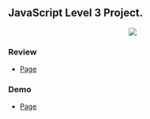 ## JavaScript Level 3 Project.
<p align="center">
  <img src="static/bmc.gif">
</p>


### Review
- [Page](https://medium.com/@codesquad_yoda/mvc%ED%8C%A8%ED%84%B4%EA%B3%BC-%EC%9E%AC%EC%82%AC%EC%9A%A9%EC%84%B1%EC%9D%84-%EA%B3%A0%EB%A0%A4%ED%95%9C-component-%EA%B8%B0%EB%B0%98-web-ui-%EA%B5%AC%ED%98%84-4d25bed0cea3)

### Demo
- [Page](https://sphilee.github.io/javascript-food/)